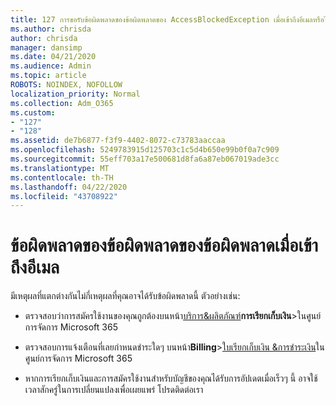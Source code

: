 ```yaml
---
title: 127 การขอรับข้อผิดพลาดของข้อผิดพลาดของ AccessBlockedException เมื่อเข้าถึงอีเมลหรือไม่
ms.author: chrisda
author: chrisda
manager: dansimp
ms.date: 04/21/2020
ms.audience: Admin
ms.topic: article
ROBOTS: NOINDEX, NOFOLLOW
localization_priority: Normal
ms.collection: Adm_O365
ms.custom:
- "127"
- "128"
ms.assetid: de7b6877-f3f9-4402-8072-c73783aaccaa
ms.openlocfilehash: 5249783915d125703c1c5d4b650e99b0f0a7c909
ms.sourcegitcommit: 55eff703a17e500681d8fa6a87eb067019ade3cc
ms.translationtype: MT
ms.contentlocale: th-TH
ms.lasthandoff: 04/22/2020
ms.locfileid: "43708922"
---
```

# <a name="getting-a-tenantaccessblockedexception-error-when-accessing-email"></a>ข้อผิดพลาดของข้อผิดพลาดของข้อผิดพลาดเมื่อเข้าถึงอีเมล

มีเหตุผลที่แตกต่างกันไม่กี่เหตุผลที่คุณอาจได้รับข้อผิดพลาดนี้ ตัวอย่างเช่น:

- ตรวจสอบว่าการสมัครใช้งานของคุณถูกต้องบนหน้า[บริการ&ผลิตภัณฑ์](https://portal.office.com/adminportal/home#/subscriptions)**การเรียกเก็บเงิน**\>ในศูนย์การจัดการ Microsoft 365

- ตรวจสอบการแจ้งเตือนที่เลยกําหนดชําระใดๆ บนหน้า**Billing**\>[ใบเรียกเก็บเงิน &การชําระเงิน](https://portal.office.com/adminportal/home#/billoverview)ในศูนย์การจัดการ Microsoft 365

- หากการเรียกเก็บเงินและการสมัครใช้งานสําหรับบัญชีของคุณได้รับการอัปเดตเมื่อเร็วๆ นี้ อาจใช้เวลาสักครู่ในการเปลี่ยนแปลงเพื่อเผยแพร่ โปรดติดต่อเรา
